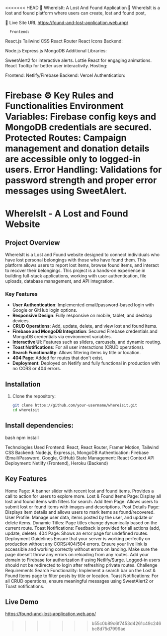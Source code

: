 <<<<<<< HEAD
🌟 WhereIsIt: A Lost And Found Application 🌟
  WhereIsIt is a lost and found  platform where users can create, lost and found post,

  🔗 Live Site URL https://found-and-lost-application.web.app/
    

      Frontend:

React.js
Tailwind CSS 
React Router
React Icons
Backend:

Node.js
Express.js
MongoDB
Additional Libraries:

SweetAlert2 for interactive alerts.
Lottie React for engaging animations.
React Tooltip for better user interactivity.
Hosting:

Frontend: Netlify/Firebase
Backend: Vercel
Authentication:

Firebase
⚙️ Key Rules and Functionalities
Environment Variables: Firebase config keys and MongoDB credentials are secured.
Protected Routes: Campaign management and donation details are accessible only to logged-in users.
Error Handling: Validations for password strength and proper error messages using SweetAlert.
=======
# WhereIsIt - A Lost and Found Website

## Project Overview

WhereIsIt is a Lost and Found website designed to connect individuals who have lost personal belongings with those who have found them. This platform allows users to report lost items, browse found items, and interact to recover their belongings. This project is a hands-on experience in building full-stack applications, working with user authentication, file uploads, database management, and API integration.

### Key Features
- **User Authentication**: Implemented email/password-based login with Google or GitHub login options.
- **Responsive Design**: Fully responsive on mobile, tablet, and desktop devices.
- **CRUD Operations**: Add, update, delete, and view lost and found items.
- **Firebase and MongoDB Integration**: Secured Firebase credentials and MongoDB credentials via environment variables.
- **Interactive UI**: Features such as sliders, carousels, and dynamic routing.
- **Toast Notifications**: For all user interactions (CRUD operations).
- **Search Functionality**: Allows filtering items by title or location.
- **404 Page**: Added for routes that don't exist.
- **Deployment**: Deployed on Netlify and fully functional in production with no CORS or 404 errors.

## Installation

1. Clone the repository:
   ```bash
   git clone https://github.com/your-username/whereisit.git
   cd whereisit
 ## Install dependencies:

bash
npm install

Technologies Used
Frontend: React, React Router, Framer Motion, Tailwind CSS
Backend: Node.js, Express.js, MongoDB
Authentication: Firebase (Email/Password, Google, GitHub)
State Management: React Context API
Deployment: Netlify (Frontend), Heroku (Backend)


## Key Features
Home Page: A banner slider with recent lost and found items. Provides a call to action for users to explore more.
Lost & Found Items Page: Display all lost and found items with filters for search.
Add Item Page: Allows users to submit lost or found items with images and descriptions.
Post Details Page: Displays item details and allows users to mark items as found/recovered.
User Profile: Manage user data, items posted by the user, and update or delete items.
Dynamic Titles: Page titles change dynamically based on the current route.
Toast Notifications: Feedback is provided for all actions (add, update, delete).
404 Page: Shows an error page for undefined routes.
Deployment Guidelines
Ensure that your server is working perfectly on production without any CORS/404/504 errors.
Ensure your live link is accessible and working correctly without errors on landing.
Make sure the page doesn’t throw any errors on reloading from any routes.
Add your domain to Firebase for authorization if using Netlify/Surge.
Logged-in users should not be redirected to login after refreshing private routes.
Challenge Requirements
Search Functionality: Implement a search bar on the Lost & Found Items page to filter posts by title or location.
Toast Notifications: For all CRUD operations, ensure meaningful messages using SweetAlert2 or Toast notifications.

## Live Demo
https://found-and-lost-application.web.app/

>>>>>>> b55c0b89c6f7453d4261c49c246bc8d75d7999ae
